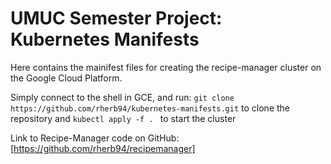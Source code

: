 # UMUC Semester Project: Kubernetes Manifests

Here contains the mainifest files for creating the recipe-manager cluster on the Google Cloud Platform.  

Simply connect to the shell in GCE, and run:
`git clone https://github.com/rherb94/kubernetes-manifests.git` to clone the repository
and
`kubectl apply -f . ` to start the cluster 

Link to Recipe-Manager code on GitHub: [https://github.com/rherb94/recipemanager]
